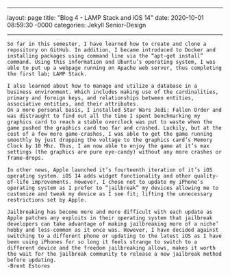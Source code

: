 ___

layout: page
title: "Blog 4 - LAMP Stack and iOS 14"
date: 2020-10-01 08:59:30 -0000
categories: Jekyll Senior-Design

___

    So far in this semester, I have learned how to create and clone a repository on GitHub. In addition, I became introduced to Docker and installing packages using command line via the “apt-get install” command. Using this information and Ubuntu’s operating system, I was able to put up a webpage running on Apache web server, thus completing the first lab; LAMP Stack.
    
    I also learned about how to manage and utilize a database in a business environment. Which includes making use of the cardinalities, primary and foreign keys, and relationships between entities, associative entities, and their attributes.
    On a more personal basis, I installed Star Wars Jedi: Fallen Order and was distraught to find out all the time I spent benchmarking my graphics card to reach a stable overclock was put to waste when the game pushed the graphics card too far and crashed. Luckily, but at the cost of a few more game-crashes, I was able to get the game running smoothly by just dropping the voltage to the graphics card’s Memory Clock by 10 Mhz. Thus, I am now able to enjoy the game at it’s max settings (the graphics are pure eye-candy) without any more crashes or frame-drops.
    
    In other news, Apple launched it’s fourteenth iteration of it’s iOS operating system. iOS 14 adds widget functionality and other quality-of-life improvements. However, I chose not to update my iPhone’s operating system as I prefer to “jailbreak” my devices allowing me to customize and tweak my device as I see fit; lifting the unnecessary restrictions set by Apple. 
    
    Jailbreaking has become more and more difficult with each update as Apple patches any exploits in their operating system that jailbreak developers can take advantage of making jailbreaking more of a niche’ hobby and less-common as it once was. However, I have decided against switching to a different phone or updating to the latest iOS as I have been using iPhones for so long it feels strange to switch to a different device and the freedom jailbreaking allows, makes it worth the wait for the jailbreak community to release a new jailbreak method before updating. 
    -Brent Estores
